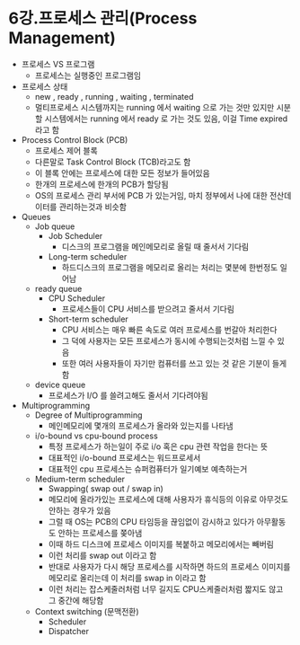 # 6강.프로세스 관리(Process Management)

* 프로세스 VS 프로그램
  * 프로세스는 실행중인 프로그램임
* 프로세스 상태
  * new , ready , running , waiting , terminated
  * 멀티프로세스 시스템까지는 running 에서 waiting 으로 가는 것만 있지만 시분할 시스템에서는 running 에서 ready 로 가는 것도 있음, 이걸 Time expired 라고 함
* Process Control Block (PCB)
  * 프로세스 제어 블록
  * 다른말로 Task Control Block (TCB)라고도 함
  * 이 블록 안에는 프로세스에 대한 모든 정보가 들어있음
  * 한개의 프로세스에 한개의 PCB가 할당됨
  * OS의 프로세스 관리 부서에 PCB 가 있는거임, 마치 정부에서 나에 대한 전산데이터를 관리하는것과 비슷함
* Queues
  * Job queue
    * Job Scheduler
      * 디스크의 프로그램을 메인메모리로 올릴 때 줄서서 기다림
    * Long-term scheduler
      * 하드디스크의 프로그램을 메모리로 올리는 처리는 몇분에 한번정도 일어남
  * ready queue
    * CPU Scheduler
      *  프로세스들이 CPU 서비스를 받으려고 줄서서 기다림
    * Short-term scheduler
      * CPU 서비스는 매우 빠른 속도로 여러 프로세스를 번갈아 처리한다
      * 그 덕에 사용자는 모든 프로세스가 동시에 수행되는것처럼 느낄 수 있음
      * 또한 여러 사용자들이 자기만 컴퓨터를 쓰고 있는 것 같은 기분이 들게 함
  * device queue
    * 프로세스가 I/O 를 쓸려고해도 줄서서 기다려야됨
* Multiprogramming
  * Degree of Multiprogramming
    * 메인메모리에 몇개의 프로세스가 올라와 있는지를 나타냄
  * i/o-bound  vs cpu-bound process
    * 특정 프로세스가 하는일이 주로 i/o 혹은 cpu 관련 작업을 한다는  뜻
    * 대표적인 i/o-bound 프로세스는 워드프로세서
    * 대표적인 cpu 프로세스는 슈퍼컴퓨터가 일기예보 예측하는거
  * Medium-term scheduler 
    * Swapping( swap out / swap in)
    * 메모리에 올라가있는 프로세스에 대해 사용자가 휴식등의 이유로 아무것도 안하는 경우가 있음
    * 그럴 때 OS는 PCB의 CPU 타임등을 끊임없이 감시하고 있다가 아무활동도 안하는 프로세스를 쫒아냄
    * 이때 하드 디스크에 프로세스 이미지를 복붙하고 메모리에서는 빼버림
    * 이런 처리를 swap out 이라고 함
    * 반대로 사용자가 다시 해당 프로세스를 시작하면 하드의 프로세스 이미지를 메모리로 올리는데 이 처리를 swap in 이라고 함
    * 이런 처리는 잡스케줄러처럼 너무 길지도 CPU스케줄러처럼 짧지도 않고 그 중간에 해당함
  * Context switching (문맥전환)
    * Scheduler 
    * Dispatcher